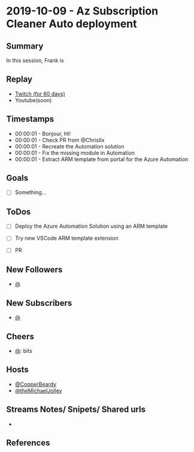
# 2019-10-09 - Az Subscription Cleaner Auto deployment

Summary
-------

In this session, Frank is 

Replay
------

- [Twitch (for 60 days)](https://www.twitch.tv/videos/)
- Youtube(soon)


Timestamps
--------

- 00:00:01 - Bonjour, Hi!
- 00:00:01 - Check PR from @ChrisIIx 
- 00:00:01 - Recreate the Automation solution
- 00:00:01 - Fix the missing module in Automation
- 00:00:01 - Extract ARM template from portal for the Azure Automation


Goals
-----

- [ ] Something...



ToDos
-----
- [ ] Deploy the Azure Automation Solution using an ARM template
- [ ] Try new VSCode ARM template extension 
- [ ] PR


New Followers
-------------

- [@](https://www.twitch.tv/)


New Subscribers
---------------

- [@](https://www.twitch.tv/)



Cheers
------

- [@](https://www.twitch.tv/):  bits

Hosts
-----

- [@CopperBeardy ](https://www.twitch.tv/CopperBeardy)
- [@theMichaelJolley ](https://www.twitch.tv/theMichaelJolley)


Streams Notes/ Snipets/ Shared urls
-----------------------------------

- 


References
----------

